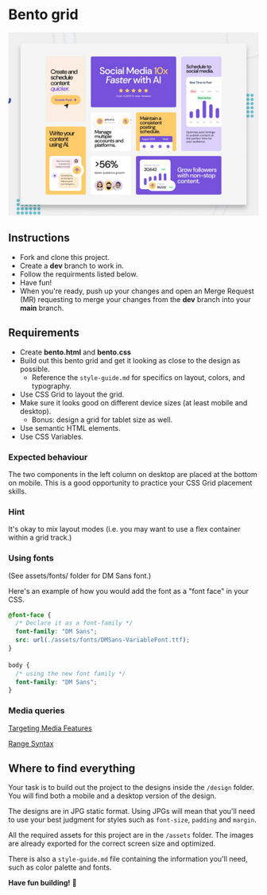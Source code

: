 # Bento grid

![Design preview for the Bento grid coding challenge](./preview.jpg)

## Instructions 

- Fork and clone this project.
- Create a **dev** branch to work in.
- Follow the requirments listed below.
- Have fun!
- When you're ready, push up your changes and open an Merge Request (MR) requesting to merge your changes from the **dev** branch into your **main** branch.

## Requirements

- Create **bento.html** and **bento.css**
- Build out this bento grid and get it looking as close to the design as possible. 
  - Reference the `style-guide.md` for specifics on layout, colors, and typography. 
- Use CSS Grid to layout the grid.
- Make sure it looks good on different device sizes (at least mobile and desktop).
  - Bonus: design a grid for tablet size as well.
- Use semantic HTML elements.
- Use CSS Variables.

### Expected behaviour

The two components in the left column on desktop are placed at the bottom on mobile. This is a good opportunity to practice your CSS Grid placement skills.

### Hint

It's okay to mix layout modes (i.e. you may want to use a flex container within a grid track.)

### Using fonts

(See assets/fonts/ folder for DM Sans font.)

Here's an example of how you would add the font as a "font face" in your CSS. 

```css
@font-face {
  /* Declare it as a font-family */
  font-family: "DM Sans";
  src: url(./assets/fonts/DMSans-VariableFont.ttf);
}

body {
  /* using the new font family */
  font-family: "DM Sans";
}
```
### Media queries

[Targeting Media Features](https://developer.mozilla.org/en-US/docs/Web/CSS/CSS_media_queries/Using_media_queries#targeting_media_features)

[Range Syntax](https://css-tricks.com/the-new-css-media-query-range-syntax/)


## Where to find everything

Your task is to build out the project to the designs inside the `/design` folder. You will find both a mobile and a desktop version of the design. 

The designs are in JPG static format. Using JPGs will mean that you'll need to use your best judgment for styles such as `font-size`, `padding` and `margin`. 

All the required assets for this project are in the `/assets` folder. The images are already exported for the correct screen size and optimized.

There is also a `style-guide.md` file containing the information you'll need, such as color palette and fonts.


**Have fun building!** 🚀
